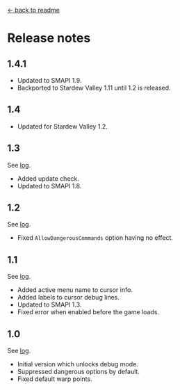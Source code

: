 ﻿[← back to readme](README.md)

# Release notes

## 1.4.1
* Updated to SMAPI 1.9.
* Backported to Stardew Valley 1.11 until 1.2 is released.

## 1.4
* Updated for Stardew Valley 1.2.

## 1.3
See [log](https://github.com/Pathoschild/StardewMods/compare/640f34be5d6f80ca8f2924853537a8d8d1b145bd...debug-mode/1.3).

* Added update check.
* Updated to SMAPI 1.8.

## 1.2
See [log](https://github.com/Pathoschild/StardewMods/compare/debug-mode/1.1...debug-mode/1.2).

* Fixed `AllowDangerousCommands` option having no effect.

## 1.1
See [log](https://github.com/Pathoschild/StardewMods/compare/debug-mode/1.0...debug-mode/1.1).

* Added active menu name to cursor info.
* Added labels to cursor debug lines.
* Updated to SMAPI 1.3.
* Fixed error when enabled before the game loads.

## 1.0
See [log](https://github.com/Pathoschild/StardewMods/compare/9bb5254c787722f0e2022976ebbf064c07ebc1e9...debug-mode/1.0).

* Initial version which unlocks debug mode.
* Suppressed dangerous options by default.
* Fixed default warp points.
